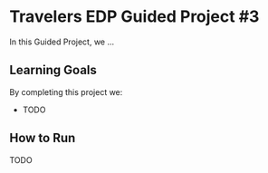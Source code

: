 # Travelers EDP Guided Project #3
In this Guided Project, we ...
## Learning Goals
By completing this project we:
- TODO

## How to Run
TODO